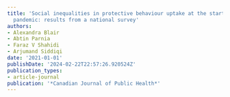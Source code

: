 ```yaml
---
title: 'Social inequalities in protective behaviour uptake at the start of the COVID-19
  pandemic: results from a national survey'
authors:
- Alexandra Blair
- Abtin Parnia
- Faraz V Shahidi
- Arjumand Siddiqi
date: '2021-01-01'
publishDate: '2024-02-22T22:57:26.920524Z'
publication_types:
- article-journal
publication: '*Canadian Journal of Public Health*'
---
```

